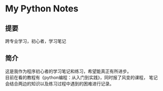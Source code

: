 My Python Notes
====
提要
----
跨专业学习，初心者，学习笔记

简介
----
这是我作为程序初心者的学习笔记和练习，希望能真正有所进步。<br>
目前在看的教程有《python编程：从入门到实践》，同时报了风变的课程，
笔记会结合两边的知识以及练习过程中遇到的困难进行记录。


